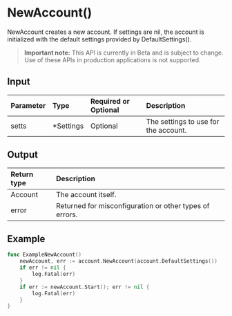 # NewAccount()
NewAccount creates a new account. If settings are nil, the account is initialized with the default settings provided by DefaultSettings().
> **Important note:** This API is currently in Beta and is subject to change. Use of these APIs in production applications is not supported.


## Input

| Parameter       | Type | Required or Optional | Description |
|:---------------|:--------|:--------| :--------|
| setts | *Settings | Optional | The settings to use for the account.  |




## Output

| Return type     | Description |
|:---------------|:--------|
| Account | The account itself. |
| error | Returned for misconfiguration or other types of errors. |




## Example

```go
func ExampleNewAccount() 
	newAccount, err := account.NewAccount(account.DefaultSettings())
	if err != nil {
		log.Fatal(err)
	}
	if err := newAccount.Start(); err != nil {
		log.Fatal(err)
	}
}

```
